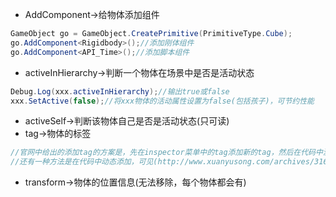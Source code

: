 - AddComponent->给物体添加组件
```C#
GameObject go = GameObject.CreatePrimitive(PrimitiveType.Cube);
go.AddComponent<Rigidbody>();//添加刚体组件
go.AddComponent<API_Time>();//添加脚本组件
```
- activeInHierarchy->判断一个物体在场景中是否是活动状态
```c#
Debug.Log(xxx.activeInHierarchy);//输出true或false
xxx.SetActive(false);//将xxx物体的活动属性设置为false(包括孩子)，可节约性能
```
- activeSelf->判断该物体自己是否是活动状态(只可读)
- tag->物体的标签
```c#
//官网中给出的添加tag的方案是，先在inspector菜单中的tag添加新的tag，然后在代码中激活
//还有一种方法是在代码中动态添加，可见(http://www.xuanyusong.com/archives/3169)
```
- transform->物体的位置信息(无法移除，每个物体都会有)
